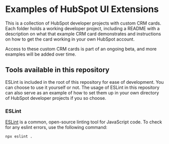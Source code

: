 # Examples of HubSpot UI Extensions

This is a collection of HubSpot developer projects with custom CRM cards. Each folder holds a working developer project, including a README with a description on what that example CRM card demonstrates and instructions on how to get the card working in your own HubSpot account.

Access to these custom CRM cards is part of an ongoing beta, and more examples will be added over time.

## Tools available in this repository

ESLint is included in the root of this repository for ease of development. You can choose to use it yourself or not. The usage of ESLint in this repository can also serve as an example of how to set them up in your own directory of HubSpot developer projects if you so choose.

### ESLint

[ESLint](https://www.npmjs.com/package/eslint) is a common, open-source linting tool for JavaScript code. To check for any eslint errors, use the following command:

```
npx eslint .
```
